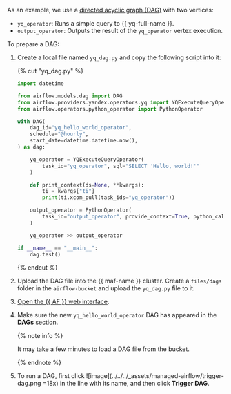 As an example, we use a [directed acyclic graph (DAG)](../../../managed-airflow/concepts/index.md#about-the-service) with two vertices:
   * `yq_operator`: Runs a simple query to {{ yq-full-name }}.
   * `output_operator`: Outputs the result of the `yq_operator` vertex execution.

To prepare a DAG:

1. Create a local file named `yq_dag.py` and copy the following script into it:

    {% cut "yq_dag.py" %}

    ```python
    import datetime

    from airflow.models.dag import DAG
    from airflow.providers.yandex.operators.yq import YQExecuteQueryOperator
    from airflow.operators.python_operator import PythonOperator

    with DAG(
        dag_id="yq_hello_world_operator",
        schedule="@hourly",
        start_date=datetime.datetime.now(),
    ) as dag:

        yq_operator = YQExecuteQueryOperator(
            task_id="yq_operator", sql="SELECT 'Hello, world!'"
        )

        def print_context(ds=None, **kwargs):
            ti = kwargs["ti"]
            print(ti.xcom_pull(task_ids="yq_operator"))

        output_operator = PythonOperator(
            task_id="output_operator", provide_context=True, python_callable=print_context
        )

        yq_operator >> output_operator

    if __name__ == "__main__":
        dag.test()
    ```

    {% endcut %}

1. Upload the DAG file into the {{ maf-name }} cluster. Create a `files/dags` folder in the `airflow-bucket` and upload the `yq_dag.py` file to it.
1. [Open the {{ AF }} web interface](../../../managed-airflow/operations/af-interfaces.md#web-gui).
1. Make sure the new `yq_hello_world_operator` DAG has appeared in the **DAGs** section.

    {% note info %}

    It may take a few minutes to load a DAG file from the bucket.

    {% endnote %}

1. To run a DAG, first click ![image](../../../_assets/managed-airflow/trigger-dag.png =18x) in the line with its name, and then click **Trigger DAG**.
